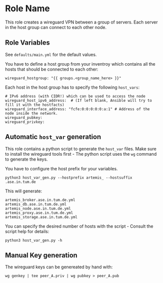 Role Name
=========

This role creates a wireguard VPN between a group of servers. Each server in the host group can connect to each other node.

Role Variables
--------------
See `defaults/main.yml` for the default values.

You have to define a host group from your inventroy which contains all the hosts that should be connected to each other:
```
wireguard_hostgroup: "{{ groups.<group_name_here> }}"
```
Each host in the host group has to specify the following `host_vars`:

```
# IPv6 address (with CIDR!) which can be used to access the node
wireguard_host_ipv6_address:  # (If left blank, Ansible will try to fill it with the hostfacts)
wireguard_interface_address: "fcfe:0:0:0:0:0:a:1" # Address of the node inside the network.
wireguard_pubkey:
wireguard_privkey:
```
## Automatic `host_var` generation

This role contains a python script to generate the `host_var` files. Make sure to install the wireguard tools first - The python script uses the `wg` command to generate the keys.

You have to configure the host prefix for your variables.

```
python3 host_var_gen.py --hostprefix artemis_ --hostsuffix .ase.in.tum.de
```
This will generate:
```
artemis_broker.ase.in.tum.de.yml
artemis_db.ase.in.tum.de.yml
artemis_node.ase.in.tum.de.yml
artemis_proxy.ase.in.tum.de.yml
artemis_storage.ase.in.tum.de.yml
```

You can specify the desired number of hosts with the script - Consult the script help for details:

```
python3 host_var_gen.py -h
```

## Manual Key generation

The wireguard keys can be genereated by hand with:
```
wg genkey | tee peer_A.priv | wg pubkey > peer_A.pub
```


